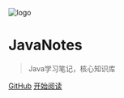 ![logo](https://docsify.js.org/_media/icon.svg)

# JavaNotes

> Java学习笔记，核心知识库


[GitHub](https://github.com/whgx/JavaNotes.git)
[开始阅读](README.md)